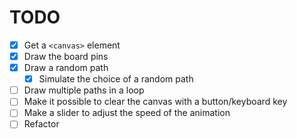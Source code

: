 # TODO

- [x] Get a `<canvas>` element
- [x] Draw the board pins
- [x] Draw a random path
  - [x] Simulate the choice of a random path
- [ ] Draw multiple paths in a loop
- [ ] Make it possible to clear the canvas with a button/keyboard key
- [ ] Make a slider to adjust the speed of the animation
- [ ] Refactor
